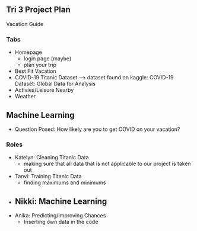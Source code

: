 ## Tri 3 Project Plan

Vacation Guide 

### Tabs 
- Homepage
    - login page (maybe)
    - plan your trip 
- Best Fit Vacation
- COVID-19 Titanic Dataset --> dataset found on kaggle: COVID-19 Dataset: Global Data for Analysis
- Activies/Leisure Nearby 
- Weather 

## Machine Learning
- Question Posed: How likely are you to get COVID on your vacation?

### Roles 
- Katelyn: Cleaning Titanic Data
    - making sure that all data that is not applicable to our project is taken out
- Tanvi: Training Titanic Data
    - finding maximums and minimums 
- Nikki: Machine Learning
    - 
- Anika: Predicting/Improving Chances
    - Inserting own data in the code 